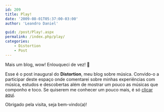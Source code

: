 ```yaml
---
id: 209
title: Play!
date: '2009-08-01T05:37:00-03:00'
author: 'Leandro Daniel'

guid: /post/Play!.aspx
permalink: /index.php/play/
categories:
    - Distortion
    - Post
---
```


Mais um blog, wow! Enlouqueci de vez! 🙂

Esse é o post inaugural do **Distortion**, meu blog sobre música. Convido-o a participar deste espaço onde comentarei sobre minhas experiências com música, estudos e descobertas além de mostrar um pouco as músicas que componho e toco. Se quiserem me conhecer um pouco mais, é só [clicar aqui](http://leandrodaniel.com/index.php/sobre/).

Obrigado pela visita, seja bem-vindo(a)!